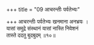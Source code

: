 +++
title = "09 आचरन्तीः पर्वतेभ्यः"

+++
आचरन्तीः पर्वतेभ्यः खनमाना अनभ्रयः ।  
यासां समुद्रे संस्थानं यासां नास्ति निवेशनं  
तास्ते ददतु बुदबुदम् ॥१०॥